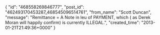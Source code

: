  {
   "id": "468558269846777",
   "post_id": "462493170453287_468545096514761",
   "from_name": "Scott Duncan",
   "message": "Remittance =  A Note in leu of PAYMENT, which ( as Derek Moran will happily confirm) is currently ILLEGAL.",
   "created_time": "2013-01-21T21:49:36+0000"
 }
